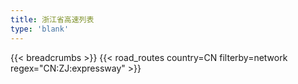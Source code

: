 ```yaml
---
title: 浙江省高速列表
type: 'blank'
---
```


{{< breadcrumbs >}}
{{< road_routes country=CN filterby=network regex="CN:ZJ:expressway" >}}
